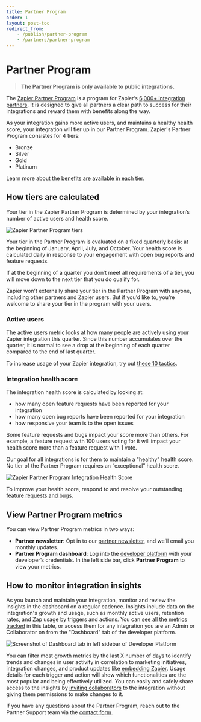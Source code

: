 ```yaml
---
title: Partner Program 
order: 1
layout: post-toc
redirect_from: 
    - /publish/partner-program
    - /partners/partner-program
---
```


# Partner Program 

> **The Partner Program is only available to public integrations.**

The [Zapier Partner Program](https://zapier.com/developer-platform/partner-program) is a program for Zapier’s [6,000+ integration partners](https://zapier.com/apps). It is designed to give all partners a clear path to success for their integrations and reward them with benefits along the way.

As your integration gains more active users, and maintains a healthy health score, your integration will tier up in our Partner Program. Zapier's Partner Program consistes for 4 tiers:


* Bronze
* Silver
* Gold
* Platinum

Learn more about the [benefits are available in each tier](https://zapier.com/developer-platform/partner-program).


## How tiers are calculated

Your tier in the Zapier Partner Program is determined by your integration’s number of active users and health score.

![Zapier Partner Program tiers](https://cdn.zappy.app/ea9bb3a0229584725b56c474c1f7bf0e.png)

Your tier in the Partner Program is evaluated on a fixed quarterly basis: at the beginning of January, April, July, and October. Your health score is calculated daily in response to your engagement with open bug reports and feature requests.

If at the beginning of a quarter you don’t meet all requirements of a tier, you will move down to the next tier that you do qualify for.

Zapier won’t externally share your tier in the Partner Program with anyone, including other partners and Zapier users. But if you’d like to, you’re welcome to share your tier in the program with your users.

### Active users

The active users metric looks at how many people are actively using your Zapier integration this quarter. Since this number accumulates over the quarter, it is normal to see a drop at the beginning of each quarter compared to the end of last quarter.

To increase usage of your Zapier integration, try out [these 10 tactics](https://platform.zapier.com/publish/partner-faq).


### Integration health score

 The integration health score is calculated by looking at:
 
 
 - how many open feature requests have been reported for your integration
 - how many open bug reports have been reported for your integration
 - how responsive your team is to the open issues
 
 Some feature requests and bugs impact your score more than others. For example, a feature request with 100 users voting for it will impact your health score more than a feature request with 1 vote.

Our goal for all integrations is for them to maintain a "healthy" health score. No tier of the Partner Program requires an “exceptional” health score.

![Zapier Partner Program Integration Health Score](https://cdn.zapier.com/storage/photos/1e71ec2a31c0cdecf7880f4ac1f4915d.gif)

To improve your health score, respond to and resolve your outstanding [feature requests and bugs](https://platform.zapier.com/manage/user-feedback).


## View Partner Program metrics

You can view Partner Program metrics in two ways:

* **Partner newsletter**: Opt in to our [partner newsletter](https://developer.zapier.com/partner-settings/email), and we’ll email you monthly updates.
* **Partner Program dashboard**: Log into the [developer platform](https://developer.zapier.com/) with your developer’s credentials. In the left side bar, click **Partner Program** to view your metrics.


## How to monitor integration insights

As you launch and maintain your integration, monitor and review the insights in the dashboard on a regular cadence. Insights include data on the integration's growth and usage, such as monthly active users, retention rates, and Zap usage by triggers and actions. You can [see all the metrics tracked](https://platform.zapier.com/manage/integration-insights) in this table, or access them for any integration you are an Admin or Collaborator on from the "Dashboard" tab of the developer platform.

![Screenshot of Dashboard tab in left sidebar of Developer Platform](https://cdn.zappy.app/d7a53ee12f8fb94a44edbc0f8e3195ea.png)

You can filter most growth metrics by the last X number of days to identify trends and changes in user activity in correlation to marketing initiatives, integration changes, and product updates like [embedding Zapier](https://platform.zapier.com/embed/full-zapier-experience). Usage details for each trigger and action will show which functionalities are the most popular and being effectively utilized. You can easily and safely share access to the insights by [inviting collaborators](https://platform.zapier.com/manage/add-team) to the integration without giving them permissions to make changes to it.
 
If you have any questions about the Partner Program, reach out to the Partner Support team via the [contact form](https://developer.zapier.com/contact). 